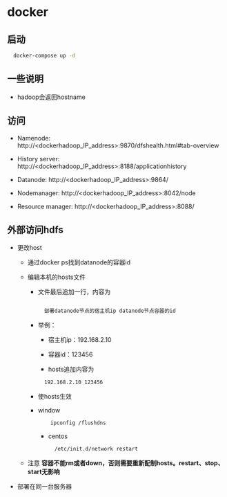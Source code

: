 # docker

## 启动

```bash
  docker-compose up -d
```

## 一些说明

- hadoop会返回hostname

## 访问

- Namenode: http://<dockerhadoop_IP_address>:9870/dfshealth.html#tab-overview

- History server: http://<dockerhadoop_IP_address>:8188/applicationhistory

- Datanode: http://<dockerhadoop_IP_address>:9864/

- Nodemanager: http://<dockerhadoop_IP_address>:8042/node

- Resource manager: http://<dockerhadoop_IP_address>:8088/

## 外部访问hdfs

- 更改host

  - 通过docker ps找到datanode的容器id

  - 编辑本机的hosts文件

    - 文件最后追加一行，内容为

      ```bash

        部署datanode节点的宿主机ip datanode节点容器的id

      ```

    - 举例：
      - 宿主机ip：192.168.2.10

      - 容器id：123456

      - hosts追加内容为

      ```bash
        192.168.2.10 123456
      ```

    - 使hosts生效

    - window

      ```bash
          ipconfig /flushdns
      ```

      - centos

        ```bash
          /etc/init.d/network restart
        ```

  - 注意
  **容器不能rm或者down，否则需要重新配制hosts。restart、stop、start无影响**

- 部署在同一台服务器
